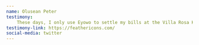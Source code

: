 ```yaml
---
name: Olusean Peter
testimony: 
    These days, I only use Eyowo to settle my bills at the Villa Rosa Kempinski. I always laugh every time. I find it such a downmarket way to make a payment in such an upmarket establishment.
testimony-link: https://feathericons.com/
social-media: twitter
---
```


